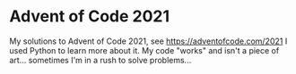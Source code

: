 # Advent of Code 2021

My solutions to Advent of Code 2021, see https://adventofcode.com/2021
I used Python to learn more about it. My code "works" and isn't a piece of art... sometimes I'm in a rush to solve problems...

